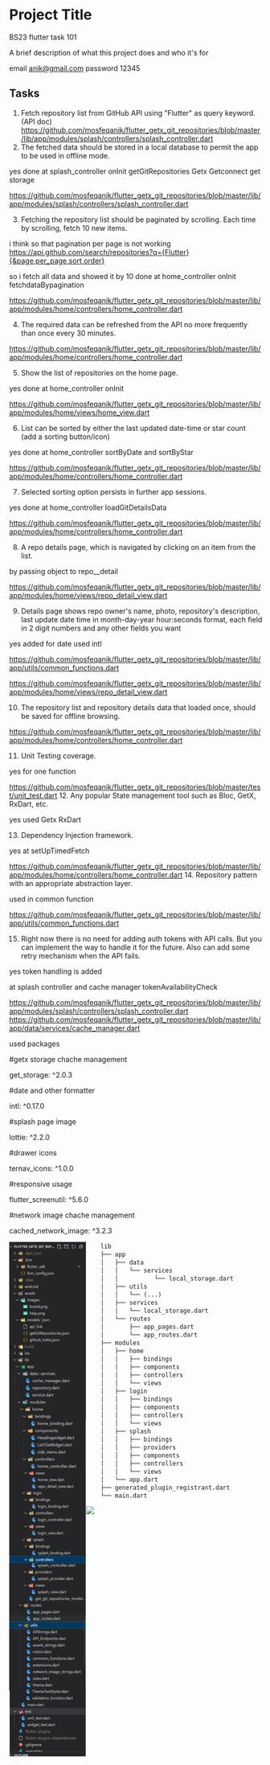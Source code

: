 
# Project Title
BS23 flutter task 101

A brief description of what this project does and who it's for

email anik@gmail.com
password 12345
## Tasks

1. Fetch repository list from GitHub API using "Flutter" as query keyword. (API doc)
https://github.com/mosfeqanik/flutter_getx_git_repositories/blob/master/lib/app/modules/splash/controllers/splash_controller.dart
2. The fetched data should be stored in a local database to permit the app to be used in offline mode.


yes done at splash_controller onInit getGitRepositories Getx Getconnect get storage

https://github.com/mosfeqanik/flutter_getx_git_repositories/blob/master/lib/app/modules/splash/controllers/splash_controller.dart


3. Fetching the repository list should be paginated by scrolling. Each time by scrolling, fetch 10 new items.

i think so that pagination per page is not working  https://api.github.com/search/repositories?q={Flutter}{&page,per_page,sort,order}


so i fetch all data and showed it by 10
done at home_controller onInit fetchdataBypagination

https://github.com/mosfeqanik/flutter_getx_git_repositories/blob/master/lib/app/modules/home/controllers/home_controller.dart

4. The required data can be refreshed from the API no more frequently than once every 30 minutes.

https://github.com/mosfeqanik/flutter_getx_git_repositories/blob/master/lib/app/modules/home/controllers/home_controller.dart

5. Show the list of repositories on the home page.


yes done at home_controller onInit

https://github.com/mosfeqanik/flutter_getx_git_repositories/blob/master/lib/app/modules/home/views/home_view.dart


6. List can be sorted by either the last updated date-time or star count (add a sorting button/icon)


yes done at home_controller sortByDate and sortByStar

https://github.com/mosfeqanik/flutter_getx_git_repositories/blob/master/lib/app/modules/home/controllers/home_controller.dart

7. Selected sorting option persists in further app sessions.

yes done at home_controller loadGitDetailsData

https://github.com/mosfeqanik/flutter_getx_git_repositories/blob/master/lib/app/modules/home/controllers/home_controller.dart

8. A repo details page, which is navigated by clicking on an item from the list.

by passing object to repo__detail

https://github.com/mosfeqanik/flutter_getx_git_repositories/blob/master/lib/app/modules/home/views/repo_detail_view.dart


9. Details page shows repo owner's name, photo, repository's description, last update date time in month-day-year hour:seconds format, each field in 2 digit numbers and any  other fields you want

yes added for date used  intl

https://github.com/mosfeqanik/flutter_getx_git_repositories/blob/master/lib/app/utils/common_functions.dart

https://github.com/mosfeqanik/flutter_getx_git_repositories/blob/master/lib/app/modules/home/views/repo_detail_view.dart

10. The repository list and repository details data that loaded once, should be saved for offline browsing.


https://github.com/mosfeqanik/flutter_getx_git_repositories/blob/master/lib/app/modules/home/controllers/home_controller.dart

11. Unit Testing coverage.

yes for one function

https://github.com/mosfeqanik/flutter_getx_git_repositories/blob/master/test/unit_test.dart
12. Any popular State management tool such as Bloc, GetX, RxDart, etc.

yes used Getx RxDart

13. Dependency Injection framework.

yes at setUpTimedFetch

https://github.com/mosfeqanik/flutter_getx_git_repositories/blob/master/lib/app/modules/home/controllers/home_controller.dart
14. Repository pattern with an appropriate abstraction layer.


used in common function

https://github.com/mosfeqanik/flutter_getx_git_repositories/blob/master/lib/app/utils/common_functions.dart


15. Right now there is no need for adding auth tokens with API calls. But you can
    implement the way to handle it for the future. Also can add some retry mechanism when
    the API fails. 
    
yes token handling is added 

at splash controller and cache manager tokenAvailabilityCheck

https://github.com/mosfeqanik/flutter_getx_git_repositories/blob/master/lib/app/modules/splash/controllers/splash_controller.dart
https://github.com/mosfeqanik/flutter_getx_git_repositories/blob/master/lib/app/data/services/cache_manager.dart

used packages

 #getx storage chache management
 
 
 get_storage: ^2.0.3
 
 #date and other formatter
 
 intl: ^0.17.0
 
 #splash page image
 
 lottie: ^2.2.0
 
 #drawer icons
 
 ternav_icons: ^1.0.0
 
 #responsive usage
 
 flutter_screenutil: ^5.6.0
 
 #network image chache management
 
 cached_network_image: ^3.2.3
 
 
<img align="left" src="screenshot_and_screensrecoad/file__structure.jpg"></img>

```
    lib
    ├── app
    │   ├── data
    │   │   └── services
    │   │          └── local_storage.dart
    │   ├── utils
    │   │   └── (...)
    │   ├── services
    │   │   └── local_storage.dart
    │   └── routes
    │       ├── app_pages.dart
    │       └── app_routes.dart
    ├── modules
    │   ├── home
    │   │   ├── bindings
    │   │   ├── components
    │   │   ├── controllers
    │   │   └── views
    │   ├── login
    │   │   ├── bindings
    │   │   ├── components
    │   │   ├── controllers
    │   │   └── views
    │   ├── splash
    │   │   ├── bindings
    │   │   ├── providers
    │   │   ├── components
    │   │   ├── controllers
    │   │   └── views
    │   └── app.dart
    ├── generated_plugin_registrant.dart
    └── main.dart
```
<img align="left" src="screenshot_and_screensrecoad/1.mp4"></img>

